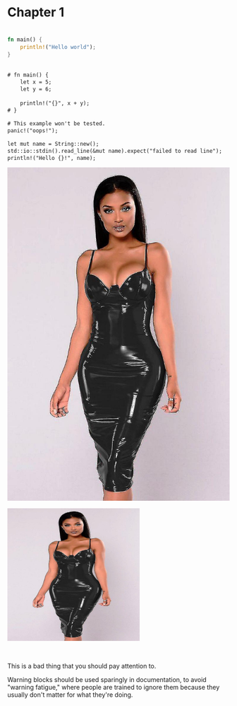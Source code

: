 # Chapter 1

```rust

fn main() {
    println!("Hello world");
}


```


```rust,editable

# fn main() {
    let x = 5;
    let y = 6;

    println!("{}", x + y);
# }

```

```rust,ignore
# This example won't be tested.
panic!("oops!");
```


```rust,noplayground
let mut name = String::new();
std::io::stdin().read_line(&mut name).expect("failed to read line");
println!("Hello {}!", name);
```
![loading..](./assets/405644238_max.jpg)

<p><img class="right" src="assets/405644238_max.jpg" height="300px" width="300px" alt="The Rust Logo" /></p>

<br>

<div class="warning">

This is a bad thing that you should pay attention to.

Warning blocks should be used sparingly in documentation, to avoid "warning
fatigue," where people are trained to ignore them because they usually don't
matter for what they're doing.

</div>
